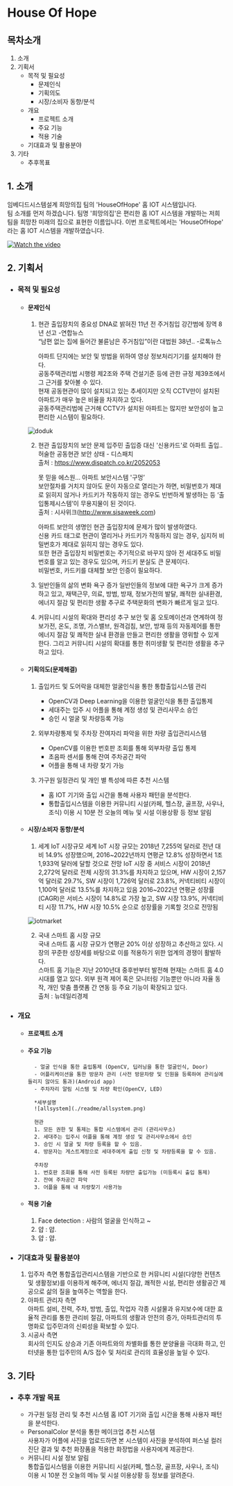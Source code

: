 # House Of Hope
## 목차소개 
1. 소개
2. 기획서
    * 목적 및 필요성
        * 문제인식
        * 기획의도
        * 시장/소비자 동향/분석
    * 개요
        * 프로젝트 소개
        * 주요 기능
        * 적용 기술
    * 기대효과 및 활용분야
3. 기타
    * 추후목표
## 1. 소개
임베디드시스템설계 희망의집 팀의 'HouseOfHope' 홈 IOT 시스템입니다.   
팀 소개를 먼저 하겠습니다.
팀명 '희망의집'은 편리한 홈 IOT 시스템을 개발하는 저희 팀을 희망찬 미래의 집으로 표현한 이름입니다.
이번 프로젝트에서는 'HouseOfHope' 라는 홈 IOT 시스템을 개발하였습니다.

[![Watch the video](./readme/background.png)](https://www.youtube.com/watch?v=9r5Qc6dFX84)

## 2. 기획서
   * ### 목적 및 필요성 
        + #### 문제인식
            1. 현관 출입장치의 중요성
                DNA로 밝혀진 11년 전 주거침입 강간범에 징역 8년 선고 -연합뉴스  
                “남편 없는 집에 들어간 불륜남은 주거침입”이란 대법원 38년.. -로톡뉴스  
   
                아파트 단지에는 보안 및 방법을 위하여 영상 정보처리기기를 설치해야 한다.     
                공동주택관리법 시행령 제2조와 주택 건설기준 등에 관한 규정 제39조에서 그 근거를 찾아볼 수 있다.    
                현재 공동현관이 많이 설치되고 있는 추세이지만 오직 CCTV만이 설치된 아파트가 매우 높은 비율을 차지하고 있다.  
                공동주택관리법에 근거해 CCTV가 설치된 아파트는 많지만 보안성이 높고 편리한 시스템이 필요하다.  
    
            ![doduk](./readme/doduk.png)  
                
            2. 현관 출입장치의 보안 문제
               입주민 출입증 대신 '신용카드'로 아파트 출입.. 허술한 공동현관 보안 상태 - 디스패치  
               출처 : https://www.dispatch.co.kr/2052053  
    
               못 믿을 에스원… 아파트 보안시스템 '구멍’  
               보안절차를 거치지 않아도 문이 자동으로 열리는가 하면, 비밀번호가 제대로 읽히지 않거나 카드키가 작동하지 않는 경우도 빈번하게 발생하는 등 ‘출입통제시스템’이 무용지물이 된 것이다.  
               출처 : 시사위크(http://www.sisaweek.com)  
    
               아파트 보안의 생명인 현관 출입장치에 문제가 많이 발생하였다.  
               신용 카드 태그로 현관이 열리거나 카드키가 작동하지 않는 경우, 심지허 비밀번호가 제대로 읽히지 않는 경우도 있다.  
               또한 현관 출입장치 비밀번호는 주기적으로 바꾸지 않아 전 세대주도 비밀번호를 알고 있는 경우도 있으며, 카드키 분실도 큰 문제이다.  
               비밀번호, 카드키를 대체할 보안 인증이 필요하다.   
                
             3. 일반인들의 삶의 변화 욕구 증가
                일반인들의 정보에 대한 욕구가 크게 증가하고 있고, 재택근무, 의료, 방범, 방재, 정보가전의 발달, 쾌적한 실내환경, 에너지 절감 및 편리한 생활 추구로 주택문화의 변화가 빠르게 일고 있다.
     
             4. 커뮤니티 시설의 확대와 편리성 추구
                보안 및 홈 오토메이션과 연계하여 정보가전, 온도, 조명, 가스밸브, 원격검침, 보안, 방재 등의 자동제어를 통한 에너지 절감 및 쾌적한 실내 환경을 만들고 편리한 생활을 영위할 수 있게 한다. 그리고 커뮤니티 시설의 확대를 통한 취미생활 및 편리한 생활을 추구하고 있다.


        + #### 기획의도(문제해결)
            1. 출입카드 및 도어락을 대체한 얼굴인식을 통한 통합출입시스템 관리
               - OpenCV과 Deep Learning을 이용한 얼굴인식을 통한 출입통제
               - 세대주는 입주 시 어플을 통해 계정 생성 및 관리사무소 승인
               - 승인 시 얼굴 및 차량등록 가능
                
            2. 외부차량통제 및 주차장 잔여자리 파악을 위한 차량 출입관리시스템
               - OpenCV를 이용한 번호판 조회를 통해 외부차량 출입 통제
               - 초음파 센서를 통해 잔여 주차공간 파악 
               - 어플을 통해 내 차량 찾기 가능
               
            3. 가구원 일정관리 및 개인 별 특성에 따른 추천 시스템
               - 홈 IOT 기기와 출입 시간을 통해 사용자 패턴을 분석한다.
               - 통합출입시스템을 이용한 커뮤니티 시설(카페, 헬스장, 골프장, 사우나, 조식) 이용 시 10분 전 오늘의 메뉴 및 시설 이용상황 등 정보 알림

        + #### 시장/소비자 동향/분석
        
             1. 세계 IoT 시장규모
             세계 IoT 시장 규모는 2018년 7,255억 달러로 전년 대비 14.9% 성장했으며, 2016~2022년까지 연평균 12.8% 성장하면서 1조 1,933억 달러에 달할 것으로 전망
             IoT 시장 중 서비스 시장이 2018년 2,272억 달러로 전체 시장의 31.3%를 차지하고 있으며, HW 시장이 2,157억 달러로 29.7%, SW 시장이 1,726억 달러로 23.8%, 커넥티비티 시장이 1,100억 달러로 13.5%를 차지하고 있음
             2016~2022년 연평균 성장률(CAGR)은 서비스 시장이 14.8%로 가장 높고, SW 시장 13.9%, 커넥티비티 시장 11.7%, HW 시장 10.5% 순으로 성장률을 기록할 것으로 전망됨

             ![iotmarket](./readme/iotmarket.png) 
            
             2. 국내 스마트 홈 시장 규모  
             국내 스마트 홈 시장 규모가 연평균 20% 이상 성장하고 추산하고 있다. 시장의 꾸준한 성장세를 바탕으로 이를 적용하기 위한 업계의 경쟁이 활발하다.  
             스마트 홈 기능은 지난 2010년대 중후반부터 발전해 현재는 스마트 홈 4.0 시대를 열고 있다. 외부 원격 제어 혹은 모니터링 기능뿐만 아니라 자율 동작, 개인 맞춤 플랫폼 간 연동 등 주요 기능이 확장되고 있다.  
             출처 : 뉴데일리경제

   * ### 개요
        + #### 프로젝트 소개
            
            
        + #### 주요 기능 
                - 얼굴 인식을 통한 출입통제 (OpenCV, 딥러닝을 통한 얼굴인식, Door)
                - 어플리케이션을 통한 방문자 관리 (사전 방문차량 및 인원을 등록하여 관리실에 들리지 않아도 통과)(Android app)
                - 주차자리 알림 시스템 및 차량 확인(OpenCV, LED)
                
                *세부설명
                ![allsystem](./readme/allsystem.png)  
    
                현관 
                1. 모든 권한 및 통제는 통합 시스템에서 관리 (관리사무소)
                2. 세대주는 입주시 어플을 통해 계정 생성 및 관리사무소에서 승인
                3. 승인 시 얼굴 및 차량 등록을 할 수 있음.
                4. 방문자는 게스트계정으로 세대주에게 출입 신청 및 차량등록을 할 수 있음.

                주차장
                1. 번호판 조회를 통해 사전 등록된 차량만 출입가능 (미등록시 출입 통제)
                2. 잔여 주차공간 파악
                3. 어플을 통해 내 차량찾기 사용가능
            
        + #### 적용 기술
            1. Face detection : 사람의 얼굴을 인식하고 ~
            2. 얍 : 얍.
            3. 얍 : 얍.

   * ### 기대효과 및 활용분야
        1. 입주자 측면
            통합출입관리시스템을 기반으로 한 커뮤니티 시설(다양한 컨텐츠 및 생활정보)를 이용하게 해주며, 에너지 절감, 쾌적한 시설, 편리한 생활공간 제공으로 삶의 질을 높여주는 역할을 한다.
        2. 아파트 관리자 측면  
            아파트 설비, 전력, 주차, 방범, 출입, 작업자 각종 시설물과 유지보수에 대한 효율적 관리를 통한 관리비 절감, 아파트의 생활과 안전의 증가, 아파트관리의 투명화로 입주민과의 신뢰성을 확보할 수 있다.
        3. 시공사 측면  
            회사의 인지도 상승과 기존 아파트와의 차별화를 통한 분양율을 극대화 하고, 인터넷을 통한 입주민의 A/S 접수 및 처리로 관리의 효율성을 높일 수 있다.

## 3. 기타
   * ### 추후 개발 목표
        + 가구원 일정 관리 및 추천 시스템
            홈 IOT 기기와 출입 시간을 통해 사용자 패턴을 분석한다.
        + PersonalColor 분석을 통한 메이크업 추천 시스템  
            사용자가 어플에 사진을 업로드하면 본 시스템이 사진을 분석하여 퍼스널 컬러 진단 결과 및 추천 화장품을 적용한 화장법을 사용자에게 제공한다.
        + 커뮤니티 시설 정보 알림  
            통합출입시스템을 이용한 커뮤니티 시설(카페, 헬스장, 골프장, 사우나, 조식) 이용 시 10분 전 오늘의 메뉴 및 시설 이용상황 등 정보를 알려준다.
